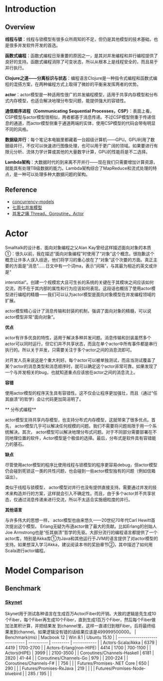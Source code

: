 

# Introduction

## Overview
**线程与锁**：线程与锁模型有很多众所周知的不足，但仍是其他模型的技术基础，也是很多并发软件开发的首选。

**函数式编程**：函数式编程日渐重要的原因之一，是其对并发编程和并行编程提供了良好的支持。函数式编程消除了可变状态，所以从根本上是线程安全的，而且易于并行执行。

**Clojure之道——分离标识与状态**：编程语言Clojure是一种指令式编程和函数式编程的混搭方案，在两种编程方式上取得了微妙的平衡来发挥两者的优势。

**actor**：actor模型是一种适用性很广的并发编程模型，适用于共享内存模型和分布式内存模型，也适合解决地理分布型问题，能提供强大的容错性。

**通信顺序进程（Communicating Sequential Processes，CSP）**：表面上看，CSP模型与actor模型很相似，两者都基于消息传递。不过CSP模型侧重于传递信息的通道，而actor模型侧重于通道两端的实体，使用CSP模型的代码会带有明显不同的风格。

**数据级并行**：每个笔记本电脑里都藏着一台超级计算机——GPU。GPU利用了数据级并行，不仅可以快速进行图像处理，也可以用于更广阔的领域。如果要进行有限元分析、流体力学计算或其他的大量数字计算，GPU的性能将是不二选择。

**Lambda架构**：大数据时代的到来离不开并行——现在我们只需要增加计算资源，就能具有处理TB级数据的能力。Lambda架构综合了MapReduce和流式处理的特点，是一种可以处理多种大数据问题的架构。

## Reference
- [concurrency-models](http://tutorials.jenkov.com/java-concurrency/concurrency-models.html)
- [七周七并发模型](https://drive.wps.cn/view/l/3db758274cf94555a456332436ec5f19)
- [并发之痛 Thread，Goroutine，Actor](http://www.tuicool.com/articles/MNVbAbQ)





# Actor

Smalltalk的设计者、面向对象编程之父Alan Kay曾经这样描述面向对象的本质①：很久以前，我在描述“面向对象编程”时使用了“对象”这个概念。很抱歉这个概念让许多人误入歧途，他们将学习的重心放在了“对象”这个次要的方面。真正主要的方面是“消息”……日文中有一个词ma，表示“间隔”，与其最为相近的英文或许是“ 

interstitial”。创建一个规模宏大且可生长的系统的关键在于其模块之间应该如何交流，而不在于其内部的属性和行为应该如何表现。这段话也概括了使用actor模型进行编程的精髓——我们可以认为actor模型是面向对象模型在并发编程领域的扩展。 

actor模型精心设计了消息传输和封装的机制，强调了面向对象的精髓，可以说actor模型非常“面向对象”。

**优点**

actor有许多优良的特性，适用于解决多种并发问题。消息传输和封装虽然多个actor可以同时运行，但它们并不共享状态，而且在单个actor中所有事件都是串行执行的。所以关于并发，只需要关注于多个actor之间的消息流即可。

对开发人员来说这是个重大利好。每个actor可以被单独测试，而且当测试覆盖了某个actor的消息类型和消息顺序时，就可以确定这个actor非常可靠。如果发现了一个与并发相关的bug，也就知道重点应该放在actor之间的消息流上。

**容错**

使用actor模型的程序天生具有容错性。这不仅会让程序更加强壮，而且（通过“任其崩溃”的哲学）会让代码更加简洁明了。

** 分布式编程**

actor模型支持共享内存模型，也支持分布式内存模型，这就带来了很多优点。首先， actor模型几乎可以解决任何规模的问题。我们不需要将问题局限于用一个系统解决。其次， actor模型可以解决地理分布式问题。对于不同部分需要部署在不同地理位置的软件，Actor模型是个极佳的选择。最后，分布式是软件具有容错能力的基石。

**缺点**

尽管使用actor模型的程序比使用线程与锁模型的程序更容易debug，但actor模型仍会碰到死锁这一类的共性问题，也会碰到一些actor模型独有的问题（例如信箱溢出）。

类似于线程与锁模型， actor模型对并行也没有提供直接支持。需要通过并发的技术来构造并行的方案，这样就会引入不确定性。而且，由于多个actor并不共享状态，仅通过消息传递来进行交流，所以不太适合实施细粒度的并行。

**其他语言**

与许多伟大的思想一样， actor模型也由来悠久——20世纪70年代Carl Hewitt首次提出这个模型。 Erlang无疑为布道actor做了最大的贡献。比如Erlang的创始人Joe Armstrong也是“任其崩溃”哲学的先驱。大部分流行的编程语言都提供了一个actor库，特别是Akka库①为Java和其他运行于JVM的语言提供了对actor模型的支持。如果想深入学习Akka，建议阅读本书的奖励章节②，其中描述了如何用Scala进行actor编程。


# Model Comparison
## Benchmark
### [Skynet](https://github.com/atemerev/skynet)
Skynet用于测试各种语言在生成百万Actor/Fiber的开销。大致的逻辑是先生成10个Fiber，每个Fiber再生成10个Fiber，直到生成1百万个Fiber，然后每个Fiber做加法累积计算，并把结果发 到channel里，这样一直递归到根Fiber。后将最终结果发到channel。如果逻辑没有错的话结果应该是499999500000。
| Benchmark(ms)                  | Macbook 12 | Win 8.1   | Ubuntu 15.10 |
| ------------------------------ | ---------- | --------- | ------------ |
| Actors-Scala/Akka              | 6379       | 4419      | 1700-2700    |
| Actors-Erlang(non-HIPE)        | 4414       | 1700      | 700-1100     |
| Actors(HIPE)                   | 3999       |           | 2100-3500    |
| Coroutines/Channels-Haskell    | 6181       | 2820      | 41-44        |
| Coroutines/Channels-Go         | 979        |           | 200-224      |
| Coroutines/Channels-F#         |            | 756       |              |
| Futures/Promises-.NET Core     | 650        | 290       |              |
| Futures/Promises-RxJava        | 219        |           |              |
| Futures/Promises-Node-bluebird |            | 285 / 195 |              |




